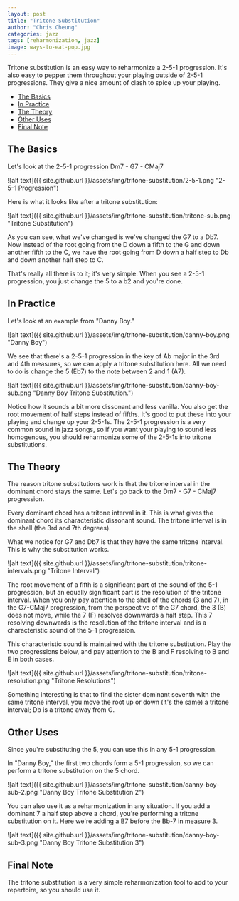 ```yaml
---
layout: post
title: "Tritone Substitution"
author: "Chris Cheung"
categories: jazz
tags: [reharmonization, jazz]
image: ways-to-eat-pop.jpg
---
```


Tritone substitution is an easy way to reharmonize a 2-5-1 progression. It's also easy to pepper them throughout your playing outside of 2-5-1 progressions. They give a nice amount of clash to spice up your playing.

- [The Basics](#the-basics)
- [In Practice](#in-practice)
- [The Theory](#the-theory)
- [Other Uses](#other-uses)
- [Final Note](#final-note)

## The Basics

Let's look at the 2-5-1 progression Dm7 - G7 - CMaj7

![alt text]({{ site.github.url }}/assets/img/tritone-substitution/2-5-1.png "2-5-1 Progression")

Here is what it looks like after a tritone substitution:

![alt text]({{ site.github.url }}/assets/img/tritone-substitution/tritone-sub.png "Tritone Substitution")

As you can see, what we've changed is we've changed the G7 to a Db7. Now instead of the root going from the D down a fifth to the G and down another fifth to the C, we have the root going from D down a half step to Db and down another half step to C.

That's really all there is to it; it's very simple. When you see a 2-5-1 progression, you just change the 5 to a b2 and you're done.

## In Practice

Let's look at an example from "Danny Boy."

![alt text]({{ site.github.url }}/assets/img/tritone-substitution/danny-boy.png "Danny Boy")

We see that there's a 2-5-1 progression in the key of Ab major in the 3rd and 4th measures, so we can apply a tritone substitution here. All we need to do is change the 5 (Eb7) to the note between 2 and 1 (A7).

![alt text]({{ site.github.url }}/assets/img/tritone-substitution/danny-boy-sub.png "Danny Boy Tritone Substitution.")

Notice how it sounds a bit more dissonant and less vanilla. You also get the root movement of half steps instead of fifths. It's good to put these into your playing and change up your 2-5-1s. The 2-5-1 progression is a very common sound in jazz songs, so if you want your playing to sound less homogenous, you should reharmonize some of the 2-5-1s into tritone substitutions.

## The Theory

The reason tritone substitutions work is that the tritone interval in the dominant chord stays the same. Let's go back to the Dm7 - G7 - CMaj7 progression.

Every dominant chord has a tritone interval in it. This is what gives the dominant chord its characteristic dissonant sound. The tritone interval is in the shell (the 3rd and 7th degrees).

What we notice for G7 and Db7 is that they have the same tritone interval. This is why the substitution works.

![alt text]({{ site.github.url }}/assets/img/tritone-substitution/tritone-intervals.png "Tritone Interval")

The root movement of a fifth is a significant part of the sound of the 5-1 progression, but an equally significant part is the resolution of the tritone interval. When you only pay attention to the shell of the chords (3 and 7), in the G7-CMaj7 progression, from the perspective of the G7 chord, the 3 (B) does not move, while the 7 (F) resolves downwards a half step. This 7 resolving downwards is the resolution of the tritone interval and is a characteristic sound of the 5-1 progression. 

This characteristic sound is maintained with the tritone substitution. Play the two progressions below, and pay attention to the B and F resolving to B and E in both cases.

![alt text]({{ site.github.url }}/assets/img/tritone-substitution/tritone-resolution.png "Tritone Resolutions")

Something interesting is that to find the sister dominant seventh with the same tritone interval, you move the root up or down (it's the same) a tritone interval; Db is a tritone away from G.

## Other Uses

Since you're substituting the 5, you can use this in any 5-1 progression.

In "Danny Boy," the first two chords form a 5-1 progression, so we can perform a tritone substitution on the 5 chord.

![alt text]({{ site.github.url }}/assets/img/tritone-substitution/danny-boy-sub-2.png "Danny Boy Tritone Substitution 2")

You can also use it as a reharmonization in any situation. If you add a dominant 7 a half step above a chord, you're performing a tritone substitution on it. Here we're adding a B7 before the Bb-7 in measure 3.

![alt text]({{ site.github.url }}/assets/img/tritone-substitution/danny-boy-sub-3.png "Danny Boy Tritone Substitution 3")

## Final Note

The tritone substitution is a very simple reharmonization tool to add to your repertoire, so you should use it.